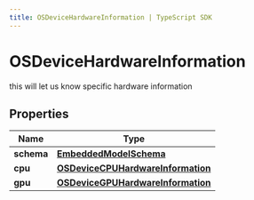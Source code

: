 ```yaml
---
title: OSDeviceHardwareInformation | TypeScript SDK
---
```



# OSDeviceHardwareInformation

this will let us know specific hardware information

## Properties

Name | Type
------------ | -------------
**schema** | [**EmbeddedModelSchema**](EmbeddedModelSchema)
**cpu** | [**OSDeviceCPUHardwareInformation**](OSDeviceCPUHardwareInformation)
**gpu** | [**OSDeviceGPUHardwareInformation**](OSDeviceGPUHardwareInformation)


